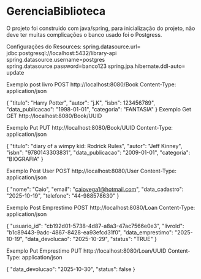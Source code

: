 # GerenciaBiblioteca
 O projeto foi construido com java/spring, para inicialização do projeto, não deve ter muitas complicações o banco usado foi o Postgress.

Configurações do Resources:
spring.datasource.url= jdbc:postgresql://localhost:5432/library-api
spring.datasource.username=postgres
spring.datasource.password=banco123
spring.jpa.hibernate.ddl-auto= update

Exemplo post livro 
POST http://localhost:8080/Book
Content-Type: application/json

{
  "titulo": "Harry Potter",
  "autor": "j.K",
  "isbn": 123456789",
  "data_publicacao": "1998-01-01",
  "categoria": "FANTASIA"
}
Exemplo Get
GET http://localhost:8080/Book/UUID

Exemplo Put
PUT http://localhost:8080/Book/UUID
Content-Type: application/json

{
  "titulo": "diary of a wimpy kid: Rodrick Rules",
  "autor": "Jeff Kinney",
  "isbn": "9780143303831",
  "data_publicacao": "2009-01-01",
  "categoria": "BIOGRAFIA"
}

Exemplo Post User
POST http://localhost:8080/User
Content-Type: application/json

{
  "nome": "Caio",
  "email": "caiovega1@hotmail.com",
  "data_cadastro": "2025-10-19",
  "telefone": "44-988578630"
}

Exemplo Post Emprestimo
POST http://localhost:8080/Loan
Content-Type: application/json

{
  "usuario_id": "cb192d01-5738-4d87-a8a3-47ac7566e0e3",
  "livroId":  "b1c89443-9adc-4867-8428-ea93efcd31f0",
  "data_emprestimo": "2025-10-19",
  "data_devolucao": "2025-10-29",
  "status": "TRUE"
}

Exemplo Put Emprestimo
PUT http://localhost:8080/Loan/UUID
Content-Type: application/json

{
  "data_devolucao": "2025-10-30",
  "status": false
}



